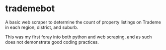 # trademebot

A basic web scraper to determine the count of property listings on Trademe in each region, district, and suburb. 

This was my first foray into both python and web scraping, and as such does not demonstrate good coding practices. 
